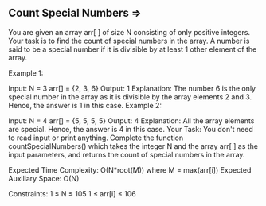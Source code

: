 Count Special Numbers  =>
---------------------


You are given an array arr[ ] of size N consisting of only positive integers. Your task is to find the count of special numbers in the array. A number is said to be a special number if it is divisible by at least 1 other element of the array.

Example 1:

Input:
N = 3
arr[] = {2, 3, 6}
Output:
1
Explanation:
The number 6 is the only special number in the
array as it is divisible by the array elements 2 
and 3. Hence, the answer is 1 in this case.
Example 2:

Input: 
N = 4
arr[] = {5, 5, 5, 5}
Output:
4
Explanation: 
All the array elements are special. Hence, 
the answer is 4 in this case.
Your Task:
You don't need to read input or print anything. Complete the function countSpecialNumbers() which takes the integer N and the array arr[ ] as the input parameters, and returns the count of special numbers in the array. 


Expected Time Complexity: O(N*root(M)) where M = max(arr[i])
Expected Auxiliary Space: O(N)


Constraints:
1 ≤ N ≤ 105 
1 ≤ arr[i] ≤ 106 
